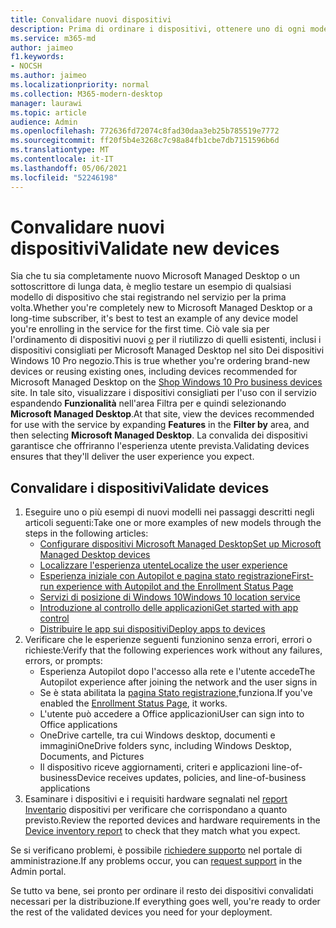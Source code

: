 ```yaml
---
title: Convalidare nuovi dispositivi
description: Prima di ordinare i dispositivi, ottenere uno di ogni modello e testarlo
ms.service: m365-md
author: jaimeo
f1.keywords:
- NOCSH
ms.author: jaimeo
ms.localizationpriority: normal
ms.collection: M365-modern-desktop
manager: laurawi
ms.topic: article
audience: Admin
ms.openlocfilehash: 772636fd72074c8fad30daa3eb25b785519e7772
ms.sourcegitcommit: ff20f5b4e3268c7c98a84fb1cbe7db7151596b6d
ms.translationtype: MT
ms.contentlocale: it-IT
ms.lasthandoff: 05/06/2021
ms.locfileid: "52246198"
---
```

# <a name="validate-new-devices"></a><span data-ttu-id="7c5ab-103">Convalidare nuovi dispositivi</span><span class="sxs-lookup"><span data-stu-id="7c5ab-103">Validate new devices</span></span>

<span data-ttu-id="7c5ab-104">Sia che tu sia completamente nuovo Microsoft Managed Desktop o un sottoscrittore di lunga data, è meglio testare un esempio di qualsiasi modello di dispositivo che stai registrando nel servizio per la prima volta.</span><span class="sxs-lookup"><span data-stu-id="7c5ab-104">Whether you're completely new to Microsoft Managed Desktop or a long-time subscriber, it's best to test an example of any device model you're enrolling in the service for the first time.</span></span> <span data-ttu-id="7c5ab-105">Ciò vale sia per l'ordinamento di dispositivi nuovi [o](https://www.microsoft.com/windowsforbusiness/view-all-devices) per il riutilizzo di quelli esistenti, inclusi i dispositivi consigliati per Microsoft Managed Desktop nel sito Dei dispositivi Windows 10 Pro negozio.</span><span class="sxs-lookup"><span data-stu-id="7c5ab-105">This is true whether you're ordering brand-new devices or reusing existing ones, including devices recommended for Microsoft Managed Desktop on the [Shop Windows 10 Pro business devices](https://www.microsoft.com/windowsforbusiness/view-all-devices) site.</span></span> <span data-ttu-id="7c5ab-106">In tale sito, visualizzare i dispositivi consigliati per l'uso con il servizio espandendo **Funzionalità** nell'area  Filtra per e quindi selezionando **Microsoft Managed Desktop**.</span><span class="sxs-lookup"><span data-stu-id="7c5ab-106">At that site, view the devices recommended for use with the service by expanding **Features** in the **Filter by** area, and then selecting **Microsoft Managed Desktop**.</span></span> <span data-ttu-id="7c5ab-107">La convalida dei dispositivi garantisce che offriranno l'esperienza utente prevista.</span><span class="sxs-lookup"><span data-stu-id="7c5ab-107">Validating devices ensures that they'll deliver the user experience you expect.</span></span>

## <a name="validate-devices"></a><span data-ttu-id="7c5ab-108">Convalidare i dispositivi</span><span class="sxs-lookup"><span data-stu-id="7c5ab-108">Validate devices</span></span>

1. <span data-ttu-id="7c5ab-109">Eseguire uno o più esempi di nuovi modelli nei passaggi descritti negli articoli seguenti:</span><span class="sxs-lookup"><span data-stu-id="7c5ab-109">Take one or more examples of new models through the steps in the following articles:</span></span>
    - [<span data-ttu-id="7c5ab-110">Configurare dispositivi Microsoft Managed Desktop</span><span class="sxs-lookup"><span data-stu-id="7c5ab-110">Set up Microsoft Managed Desktop devices</span></span>](set-up-devices.md)
    - [<span data-ttu-id="7c5ab-111">Localizzare l'esperienza utente</span><span class="sxs-lookup"><span data-stu-id="7c5ab-111">Localize the user experience</span></span>](localization.md)
    - [<span data-ttu-id="7c5ab-112">Esperienza iniziale con Autopilot e pagina stato registrazione</span><span class="sxs-lookup"><span data-stu-id="7c5ab-112">First-run experience with Autopilot and the Enrollment Status Page</span></span>](esp-first-run.md)
    - [<span data-ttu-id="7c5ab-113">Servizi di posizione di Windows 10</span><span class="sxs-lookup"><span data-stu-id="7c5ab-113">Windows 10 location service</span></span>](device-location.md)
    - [<span data-ttu-id="7c5ab-114">Introduzione al controllo delle applicazioni</span><span class="sxs-lookup"><span data-stu-id="7c5ab-114">Get started with app control</span></span>](get-started-app-control.md)
    - [<span data-ttu-id="7c5ab-115">Distribuire le app sui dispositivi</span><span class="sxs-lookup"><span data-stu-id="7c5ab-115">Deploy apps to devices</span></span>](deploy-apps.md)
2. <span data-ttu-id="7c5ab-116">Verificare che le esperienze seguenti funzionino senza errori, errori o richieste:</span><span class="sxs-lookup"><span data-stu-id="7c5ab-116">Verify that the following experiences work without any failures, errors, or prompts:</span></span>
    - <span data-ttu-id="7c5ab-117">Esperienza Autopilot dopo l'accesso alla rete e l'utente accede</span><span class="sxs-lookup"><span data-stu-id="7c5ab-117">The Autopilot experience after joining the network and the user signs in</span></span>
    - <span data-ttu-id="7c5ab-118">Se è stata abilitata la [pagina Stato registrazione,](esp-first-run.md)funziona.</span><span class="sxs-lookup"><span data-stu-id="7c5ab-118">If you've enabled the [Enrollment Status Page](esp-first-run.md), it works.</span></span>
    - <span data-ttu-id="7c5ab-119">L'utente può accedere a Office applicazioni</span><span class="sxs-lookup"><span data-stu-id="7c5ab-119">User can sign into to Office applications</span></span>
    - <span data-ttu-id="7c5ab-120">OneDrive cartelle, tra cui Windows desktop, documenti e immagini</span><span class="sxs-lookup"><span data-stu-id="7c5ab-120">OneDrive folders sync, including Windows Desktop, Documents, and Pictures</span></span>
    - <span data-ttu-id="7c5ab-121">Il dispositivo riceve aggiornamenti, criteri e applicazioni line-of-business</span><span class="sxs-lookup"><span data-stu-id="7c5ab-121">Device receives updates, policies, and line-of-business applications</span></span>
3. <span data-ttu-id="7c5ab-122">Esaminare i dispositivi e i requisiti hardware segnalati nel [report Inventario](../working-with-managed-desktop/device-inventory-report.md) dispositivi per verificare che corrispondano a quanto previsto.</span><span class="sxs-lookup"><span data-stu-id="7c5ab-122">Review the reported devices and hardware requirements in the [Device inventory report](../working-with-managed-desktop/device-inventory-report.md) to check that they match what you expect.</span></span>

<span data-ttu-id="7c5ab-123">Se si verificano problemi, è possibile [richiedere supporto](../working-with-managed-desktop/admin-support.md) nel portale di amministrazione.</span><span class="sxs-lookup"><span data-stu-id="7c5ab-123">If any problems occur, you can [request support](../working-with-managed-desktop/admin-support.md) in the Admin portal.</span></span>

<span data-ttu-id="7c5ab-124">Se tutto va bene, sei pronto per ordinare il resto dei dispositivi convalidati necessari per la distribuzione.</span><span class="sxs-lookup"><span data-stu-id="7c5ab-124">If everything goes well, you're ready to order the rest of the validated devices you need for your deployment.</span></span>